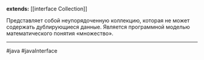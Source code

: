 **extends:** [[interface Collection]]

Представляет собой неупорядоченную коллекцию, которая не может содержать дублирующиеся данные. Является программной моделью математического понятия «множество».

---
#java #javaInterface